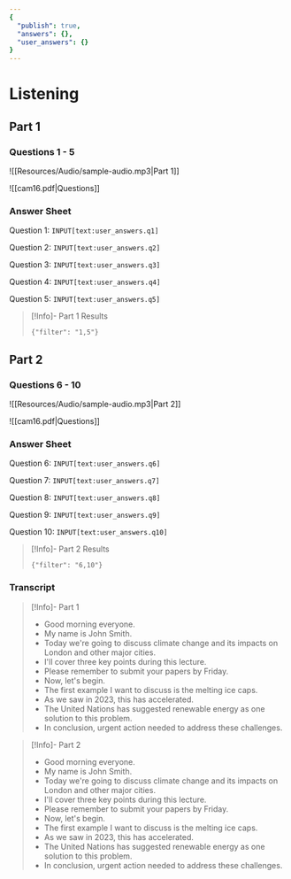 ```yaml
---
{
  "publish": true,
  "answers": {},
  "user_answers": {}
}
---
```


# Listening

## Part 1

### Questions 1 - 5

![[Resources/Audio/sample-audio.mp3|Part 1]]

![[cam16.pdf|Questions]]

### Answer Sheet

Question 1: `INPUT[text:user_answers.q1]`

Question 2: `INPUT[text:user_answers.q2]`

Question 3: `INPUT[text:user_answers.q3]`

Question 4: `INPUT[text:user_answers.q4]`

Question 5: `INPUT[text:user_answers.q5]`

> [!Info]- Part 1 Results
>
> ```test-results
> {"filter": "1,5"}
> ```

## Part 2

### Questions 6 - 10

![[Resources/Audio/sample-audio.mp3|Part 2]]

![[cam16.pdf|Questions]]

### Answer Sheet

Question 6: `INPUT[text:user_answers.q6]`

Question 7: `INPUT[text:user_answers.q7]`

Question 8: `INPUT[text:user_answers.q8]`

Question 9: `INPUT[text:user_answers.q9]`

Question 10: `INPUT[text:user_answers.q10]`

> [!Info]- Part 2 Results
>
> ```test-results
> {"filter": "6,10"}
> ```

### Transcript
> [!Info]- Part 1
> - Good morning everyone.
> - My name is John Smith.
> - Today we're going to discuss climate change
        and its impacts on London and other major cities.
> - I'll cover three key points during this lecture.
> - Please remember to submit your papers by Friday.
> - Now, let's begin.
> - The first example I want to discuss is the melting ice caps.
> - As we saw in 2023, this has accelerated.
> - The United Nations has suggested renewable energy as one solution to this problem.
> - In conclusion, urgent action needed to address these challenges.

> [!Info]- Part 2
> - Good morning everyone.
> - My name is John Smith.
> - Today we're going to discuss climate change
        and its impacts on London and other major cities.
> - I'll cover three key points during this lecture.
> - Please remember to submit your papers by Friday.
> - Now, let's begin.
> - The first example I want to discuss is the melting ice caps.
> - As we saw in 2023, this has accelerated.
> - The United Nations has suggested renewable energy as one solution to this problem.
> - In conclusion, urgent action needed to address these challenges.

